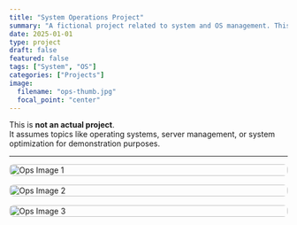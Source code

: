 ```yaml
---
title: "System Operations Project"
summary: "A fictional project related to system and OS management. This file exists only to meet the assignment requirement (9 cards, 3+ Unsplash images)."
date: 2025-01-01
type: project
draft: false
featured: false
tags: ["System", "OS"]
categories: ["Projects"]
image:
  filename: "ops-thumb.jpg"
  focal_point: "center"
---
```


This is **not an actual project**.  
It assumes topics like operating systems, server management, or system optimization for demonstration purposes.

---


<div style="display: flex; flex-direction: column; gap: 1rem;">

<img src="https://images.unsplash.com/photo-1593642532973-d31b6557fa68?auto=format&fit=crop&w=1200&q=60" alt="Ops Image 1" style="width:100%; border-radius: 8px;">

<img src="https://images.unsplash.com/photo-1603791452906-b8cf1f92ce93?auto=format&fit=crop&w=1200&q=60" alt="Ops Image 2" style="width:100%; border-radius: 8px;">

<img src="https://images.unsplash.com/photo-1518770660439-4636190af475?auto=format&fit=crop&w=1200&q=60" alt="Ops Image 3" style="width:100%; border-radius: 8px;">

</div>
